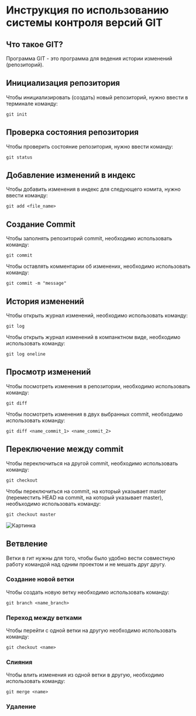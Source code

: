 # **Инструкция по использованию системы контроля версий GIT**

## Что такое GIT?

Программа GIT - это программа для ведения истории изменений (репозиторий).

## Инициализация репозитория

Чтобы инициализировать (создать) новый репозиторий, нужно ввести в терминале команду:

    git init

## Проверка состояния репозитория

Чтобы проверить состояние репозитория, нужно ввести команду:

    git status

## Добавление изменений в индекс

Чтобы добавить изменения в индекс для следующего комита, нужно ввести команду:

    git add <file_name>

## Создание Commit

Чтобы заполнять репозиторий commit, необходимо использовать команду:

    git commit

Чтобы оставлять комментарии об изменених, необходимо использовать команду:

    git commit -m "message"

## История изменений

Чтобы открыть журнал изменений, необходимо использовать команду:

    git log

Чтобы открыть журнал изменений в компанктном виде, необходимо использовать команду:

    git log oneline

## Просмотр изменений

Чтобы посмотреть изменения в репозитории, необходимо использовать команду:

    git diff

Чтобы посмотреть изменения в двух выбранных commit, необходимо использовать команду:

    git diff <name_commit_1> <name_commit_2>

## Переключение между commit

Чтобы переключиться на другой commit, необходимо использовать команду:

    git checkout

Чтобы переключиться на commit, на который указывает master (переместить HEAD на commit, на который указывает master), необъходимо использовать команду:

    git checkout master

![Картинка](IMG_0179.JPG)

## Ветвление

Ветки в гит нужны для того, чтобы было удобно вести совместную работу командой над одним проектом и не мешать друг другу.

### Создание новой ветки

Чтобы создать новую ветку необходимо использовать команду:

    git branch <name_branch>

### Переход между ветками

Чтобы перейти с одной ветки на другую необходимо использовать команду:

    git checkout <name>

### Слияния

Чтобы влить изменения из одной ветки в другую, необходимо использовать команду:

    git merge <name>

### Удаление
